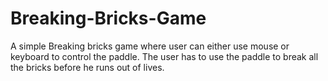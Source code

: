 # Breaking-Bricks-Game
 A simple Breaking bricks game where user can either use mouse or keyboard to control the paddle. The user has to use the paddle to break all the bricks before he runs out of lives.
